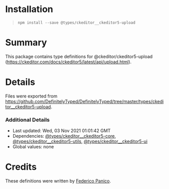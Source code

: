 # Installation
> `npm install --save @types/ckeditor__ckeditor5-upload`

# Summary
This package contains type definitions for @ckeditor/ckeditor5-upload (https://ckeditor.com/docs/ckeditor5/latest/api/upload.html).

# Details
Files were exported from https://github.com/DefinitelyTyped/DefinitelyTyped/tree/master/types/ckeditor__ckeditor5-upload.

### Additional Details
 * Last updated: Wed, 03 Nov 2021 01:01:42 GMT
 * Dependencies: [@types/ckeditor__ckeditor5-core](https://npmjs.com/package/@types/ckeditor__ckeditor5-core), [@types/ckeditor__ckeditor5-utils](https://npmjs.com/package/@types/ckeditor__ckeditor5-utils), [@types/ckeditor__ckeditor5-ui](https://npmjs.com/package/@types/ckeditor__ckeditor5-ui)
 * Global values: none

# Credits
These definitions were written by [Federico Panico](https://github.com/fedemp).
